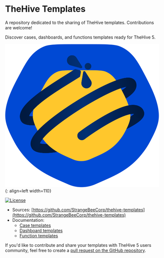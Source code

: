 # TheHive Templates

A repository dedicated to the sharing of TheHive templates. Contributions are welcome!

Discover cases, dashboards, and functions templates ready for TheHive 5.

![](images/thehive-alt.png){: align=left width=110}

<div>
  <p align="left">
    <a href="./LICENSE" target"_blank"><img src="https://img.shields.io/github/license/StrangeBeeCorp/thehive-templates" alt="License"></a>
    <!-- <a href><img src="https://img.shields.io/github/v/release/StrangeBeeCorp/TheHive?style=flat&logo=json" alt="Version"></a>           -->
  </p>
</div>

- Sources: [https://github.com/StrangeBeeCorp/thehive-templates](https://github.com/StrangeBeeCorp/thehive-templates)
- Documentation:
    - [Case templates]()
    - [Dashboard templates]()
    - [Function templates](../../thehive/user-guides/organization/configure-organization/)

If you'd like to contribute and share your templates with TheHive 5 users community, feel free to create a [pull request on the GitHub repository](https://github.com/StrangeBeeCorp/thehive-templates/pulls). 
